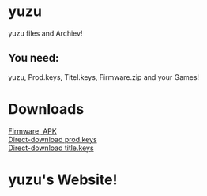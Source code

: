 # yuzu
yuzu files and Archiev!

<h2>You need:</h2>
yuzu, Prod.keys, Titel.keys, Firmware.zip and your Games!

# Downloads
[Firmware, APK](https://drive.google.com/file/d/1Q3tNw4pu2C3q5r0fFb7YThcBykJ9rIqd/view?usp=drivesdk)
<br>
[Direct-download prod.keys](/prod.keys)
<br>
[Direct-download title.keys](/title.keys)
# yuzu's Website!
<html>
  <head>
    <styles src="">
  </head>
  <body>
  </body>
</html>
